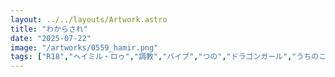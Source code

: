 ```yaml
---
layout: ../../layouts/Artwork.astro
title: "わからされ"
date: "2025-07-22"
image: "/artworks/0559_hamir.png"
tags: ["R18","ヘイミル・ロゥ","調教","バイブ","つの","ドラゴンガール","うちのこ"]
---
```


